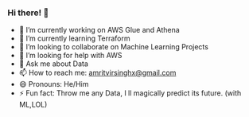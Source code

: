 ### Hi there! 👋

- 🔭 I’m currently working on AWS Glue and Athena
- 🌱 I’m currently learning Terraform
- 👯 I’m looking to collaborate on Machine Learning Projects
- 🤔 I’m looking for help with AWS
- 💬 Ask me about Data
- 📫 How to reach me: amritvirsinghx@gmail.com
- 😄 Pronouns: He/Him
- ⚡ Fun fact: Throw me any Data, I ll magically predict its future. (with ML,LOL)
